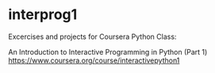 # interprog1
Excercises and projects for Coursera Python Class:

An Introduction to Interactive Programming in Python (Part 1)
https://www.coursera.org/course/interactivepython1
